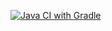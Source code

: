 [![Java CI with Gradle](https://github.com/Zhmaeva/javaqa_homework_3_Testing_web_interfaces/actions/workflows/gradle.yml/badge.svg)](https://github.com/Zhmaeva/javaqa_homework_3_Testing_web_interfaces/actions/workflows/gradle.yml)